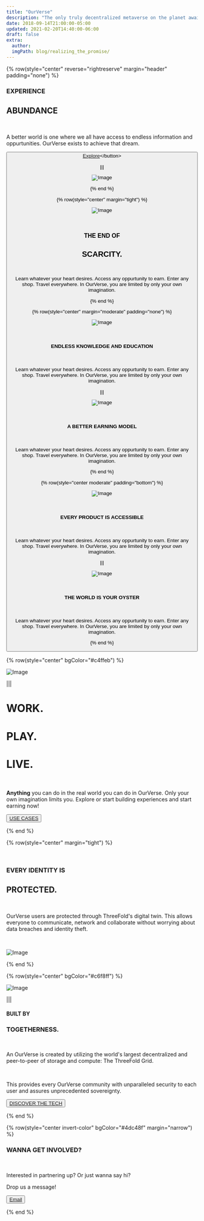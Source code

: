 ```yaml
---
title: "OurVerse"
description: "The only truly decentralized metaverse on the planet awaits you."
date: 2018-09-14T21:00:00-05:00
updated: 2021-02-20T14:40:00-06:00
draft: false
extra:
  author:
  imgPath: blog/realizing_the_promise/
---
```


<!-- section 1 (header) -->

<div class="container mx-auto">

{% row(style="center" reverse="rightreserve" margin="header" padding="none") %}

### EXPERIENCE

## ABUNDANCE

<br>

A better world is one where we all have access to endless information and oppurtunities. OurVerse exists to achieve that dream.

<button>[Explore]("https://ourverse.tf/use-cases/")</button>



|||

![Image](OWAsset-15.png#auto)

{% end %}


<!-- section 2 -->

{% row(style="center" margin="tight") %}

![Image](OWAsset-16.png#medium#auto)

<br>

### THE END OF

## SCARCITY.

<br>

Learn whatever your heart desires. Access any oppurtunity to earn. Enter any shop. Travel everywhere. In OurVerse, you are limited by only your own imagination.

{% end %}


<!-- section 3 -->

{% row(style="center" margin="moderate" padding="none") %}

![Image](OWAsset-17.png)

<br>

#### ENDLESS KNOWLEDGE AND EDUCATION

<br>

Learn whatever your heart desires. Access any oppurtunity to earn. Enter any shop. Travel everywhere. In OurVerse, you are limited by only your own imagination.

|||

![Image](OWAsset-18.png)

<br>

#### A BETTER EARNING MODEL

<br>

Learn whatever your heart desires. Access any oppurtunity to earn. Enter any shop. Travel everywhere. In OurVerse, you are limited by only your own imagination.

{% end %}

{% row(style="center moderate" padding="bottom") %}

![Image](OWAsset-19.png)

<br>

#### EVERY PRODUCT IS ACCESSIBLE

<br>

Learn whatever your heart desires. Access any oppurtunity to earn. Enter any shop. Travel everywhere. In OurVerse, you are limited by only your own imagination.

|||

![Image](OWAsset-20.png)

<br>

#### THE WORLD IS YOUR OYSTER

<br>

Learn whatever your heart desires. Access any oppurtunity to earn. Enter any shop. Travel everywhere. In OurVerse, you are limited by only your own imagination.

{% end %}

</div>



<!-- section 4 -->

{% row(style="center" bgColor="#c4ffeb") %}

![Image](OWAsset-21.png)

|||

<div class="mx-8 px-8">

# WORK.

# PLAY.

# **LIVE.**

<br/>

**Anything** you can do in the real world you can do in OurVerse. Only your own imagination limits you. Explore or start building experiences and start earning now!

<button>[USE CASES](/use-cases)</button>

</div>

{% end %}


<!-- section 5 -->

<div class="container mx-auto">

{% row(style="center" margin="tight") %}

<br>

### EVERY IDENTITY IS

## PROTECTED.

<br>

OurVerse users are protected through ThreeFold's digital twin. This allows everyone to communicate, network and collaborate without worrying about data breaches and identity theft.

<br>

![Image](OWAsset-22.png#medium#auto)

{% end %}

</div>


<!-- section 6 -->

{% row(style="center" bgColor="#c6f8ff") %}


![Image](OWAsset-23.png)

|||

<div class="mx-8 px-8">

#### BUILT BY
### TOGETHERNESS.

<br>

An OurVerse is created by utilizing the world's largest decentralized and peer-to-peer of storage and compute: The ThreeFold Grid.

<br>

This provides every OurVerse community with unparalleled security to each user and assures unprecedented sovereignty.

<button>[DISCOVER THE TECH](https://threefold.io/)</button>

</div>

{% end %}


<!-- section 7 -->

{% row(style="center invert-color" bgColor="#4dc48f" margin="narrow") %}

### WANNA GET **INVOLVED?**

<br/>

Interested in partnering up? Or just wanna say hi?

Drop us a message!

<button>[Email]("mailto:info@ourverse.tf")</button>

{% end %}
